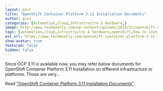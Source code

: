 ```yaml
---
layout: post
title: "OpenShift Container Platform 3.11 Installation Documents"
author: gini
categories: [Automation,Cloud,Infrastructre & Hardware,]
image: http://www.techbeatly.com/wp-content/uploads/2018/11/openshift-container-platform-3-11-installation-documents.png
tags: [automation,cloud,infrastructre & hardware,openshift,how to install ocp 3.11,how to install openshift,how to install openshift 3,ocp 3.11 installation,ocp installation,openshift container platform 3.11 installation documents,openshift document,openshift installation,]
ext_url: https://www.techbeatly.com/openshift-container-platform-3-11-installation-documents/
show-avatar: true
featured: false
hidden: false
---
```


Since OCP 3.11 is available now, you may refer below documents for OpenShift Container Platform 3.11 Installation on different infrastructure or platforms. Those are very...

Read ["OpenShift Container Platform 3.11 Installation Documents"](https://www.techbeatly.com/openshift-container-platform-3-11-installation-documents/).